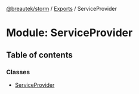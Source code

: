 [@breautek/storm](../README.md) / [Exports](../modules.md) / ServiceProvider

# Module: ServiceProvider

## Table of contents

### Classes

- [ServiceProvider](../classes/serviceprovider.serviceprovider-1.md)
